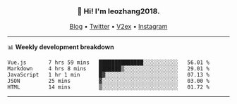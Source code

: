 <h3 align="center">👋 Hi! I'm leozhang2018.</h3>
<p align="center">
  <a href="https://code.leozhang2018.me">Blog</a> •
  <a href="https://twitter.com/leozhang2018">Twitter</a> •
  <a href="https://www.v2ex.com/member/leozhang">V2ex</a> •
  <a href="https://www.instagram.com/leozhanghere">Instagram</a>
</p>

-------

📊 **Weekly development breakdown**
<!--START_SECTION:waka-->
```text
Vue.js       7 hrs 59 mins   ██████████████░░░░░░░░░░░   56.01 % 
Markdown     4 hrs 8 mins    ███████▒░░░░░░░░░░░░░░░░░   29.01 % 
JavaScript   1 hr 1 min      █▓░░░░░░░░░░░░░░░░░░░░░░░   07.13 % 
JSON         25 mins         ▓░░░░░░░░░░░░░░░░░░░░░░░░   03.00 % 
HTML         14 mins         ▒░░░░░░░░░░░░░░░░░░░░░░░░   01.72 % 
```
<!--END_SECTION:waka-->
-------
